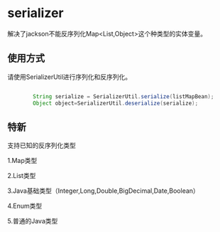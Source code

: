 # serializer

解决了jackson不能反序列化Map<List,Object>这个种类型的实体变量。

## 使用方式

请使用SerializerUtil进行序列化和反序列化。

``` java

        String serialize = SerializerUtil.serialize(listMapBean);
        Object object=SerializerUtil.deserialize(serialize);

```

## 特新

支持已知的反序列化类型

1.Map类型

2.List类型

3.Java基础类型（Integer,Long,Double,BigDecimal,Date,Boolean）

4.Enum类型

5.普通的Java类型

